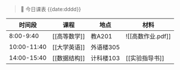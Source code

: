 > 📅 今日课表 {{date:dddd}}

| 时间段         | 课程       | 地点     | 材料            |
| ----------- | -------- | ------ | ------------- |
| 8:00-9:40   | [[高等数学]] | 教A201  | ![[高数作业.pdf]] |
| 10:00-11:40 | [[大学英语]] | 外语楼305 |               |
| 14:00-15:40 | [[数据结构]] | 计科楼103 | [[实验指导书]]     |
